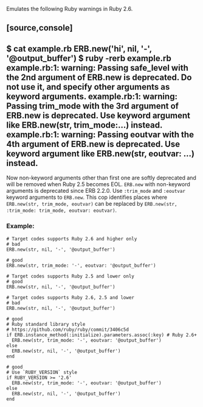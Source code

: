 Emulates the following Ruby warnings in Ruby 2.6.

[source,console]
----
$ cat example.rb
ERB.new('hi', nil, '-', '@output_buffer')
$ ruby -rerb example.rb
example.rb:1: warning: Passing safe_level with the 2nd argument of ERB.new is
deprecated. Do not use it, and specify other arguments as keyword arguments.
example.rb:1: warning: Passing trim_mode with the 3rd argument of ERB.new is
deprecated. Use keyword argument like ERB.new(str, trim_mode:...) instead.
example.rb:1: warning: Passing eoutvar with the 4th argument of ERB.new is
deprecated. Use keyword argument like ERB.new(str, eoutvar: ...) instead.
----

Now non-keyword arguments other than first one are softly deprecated
and will be removed when Ruby 2.5 becomes EOL.
`ERB.new` with non-keyword arguments is deprecated since ERB 2.2.0.
Use `:trim_mode` and `:eoutvar` keyword arguments to `ERB.new`.
This cop identifies places where `ERB.new(str, trim_mode, eoutvar)` can
be replaced by `ERB.new(str, :trim_mode: trim_mode, eoutvar: eoutvar)`.

### Example:
    # Target codes supports Ruby 2.6 and higher only
    # bad
    ERB.new(str, nil, '-', '@output_buffer')

    # good
    ERB.new(str, trim_mode: '-', eoutvar: '@output_buffer')

    # Target codes supports Ruby 2.5 and lower only
    # good
    ERB.new(str, nil, '-', '@output_buffer')

    # Target codes supports Ruby 2.6, 2.5 and lower
    # bad
    ERB.new(str, nil, '-', '@output_buffer')

    # good
    # Ruby standard library style
    # https://github.com/ruby/ruby/commit/3406c5d
    if ERB.instance_method(:initialize).parameters.assoc(:key) # Ruby 2.6+
      ERB.new(str, trim_mode: '-', eoutvar: '@output_buffer')
    else
      ERB.new(str, nil, '-', '@output_buffer')
    end

    # good
    # Use `RUBY_VERSION` style
    if RUBY_VERSION >= '2.6'
      ERB.new(str, trim_mode: '-', eoutvar: '@output_buffer')
    else
      ERB.new(str, nil, '-', '@output_buffer')
    end
